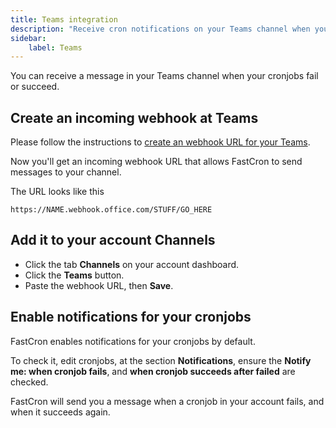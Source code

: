 ```yaml
---
title: Teams integration
description: "Receive cron notifications on your Teams channel when your cronjobs fail or succeed."
sidebar:
    label: Teams
---
```


You can receive a message in your Teams channel when your cronjobs fail or succeed.

## Create an incoming webhook at Teams
Please follow the instructions to 
[create an webhook URL for your Teams](https://learn.microsoft.com/en-us/microsoftteams/platform/webhooks-and-connectors/how-to/add-incoming-webhook).

Now you'll get an incoming webhook URL that allows FastCron to send messages to your channel.

The URL looks like this
```
https://NAME.webhook.office.com/STUFF/GO_HERE
```

## Add it to your account Channels

- Click the tab **Channels** on your account dashboard.
- Click the **Teams** button.
- Paste the webhook URL, then **Save**.

## Enable notifications for your cronjobs
FastCron enables notifications for your cronjobs by default.

To check it, edit cronjobs, at the section **Notifications**,
ensure the **Notify me: when cronjob fails**, and **when cronjob succeeds after failed** are checked.

FastCron will send you a message when a cronjob in your account fails, and when it succeeds again.